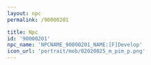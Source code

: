 ```yaml
---
layout: npc
permalink: /90000201

title: Npc
id: '90000201'
npc_name: 'NPCNAME_90000201_NAME:[F]Develop'
icon_url: 'portrait/mob/02020025_m_pim_p.png'
---
```

